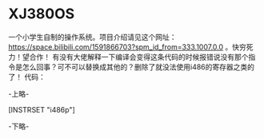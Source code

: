 # XJ380OS
一个小学生自制的操作系统。项目介绍请见这个网址：https://space.bilibili.com/1591866703?spm_id_from=333.1007.0.0     。快穷死力！望合作！
有没有大佬解释一下编译会变得这条代码的时候报错说没有那个指令是怎么回事？可不可以替换成其他的？删除了就没法使用i486的寄存器之类的了！
代码：

-上略-

[INSTRSET "i486p"]

-下略-
